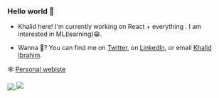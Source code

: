 <!---
Khalid-212/Khalid-212 is a ✨ special ✨ repository because its `README.md` (this file) appears on your GitHub profile.
You can click the Preview link to take a look at your changes.
--->
### Hello world 👋

- Khalid here! I'm currently working on React + everything . I am interested in ML(learning)😁.


- Wanna 💬? You can find me on [Twitter](https://twitter.com/kalid_js), on [LinkedIn](https://www.linkedin.com/in/kalid-js/), or email [Khalid Ibrahim](mailto:khalid.ibr212@gmail.com?subject=[GitHub]).





🕸 [Personal webiste](https://khalidibrahim.tk//)



<a href="">
  <img align="center" src="https://github-readme-stats.vercel.app/api?username=khalid-212&show_icons=true&theme=tokyonight" />
<img src="https://github-readme-stats.vercel.app/api/top-langs/?username=khalid-212&hide_progress=false)"/>
</a>
